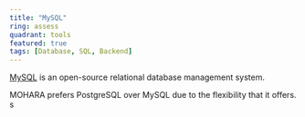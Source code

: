 ```yaml
---
title: "MySQL"
ring: assess
quadrant: tools
featured: true
tags: [Database, SQL, Backend]
---
```


[MySQL](https://www.mysql.com/) is an open-source relational database management system.

MOHARA prefers PostgreSQL over MySQL due to the flexibility that it offers. s
